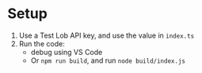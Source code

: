 # Setup
1. Use a Test Lob API key, and use the value in `index.ts`
2. Run the code:
    - debug using VS Code
    - Or `npm run build`, and run `node build/index.js`
